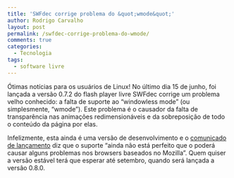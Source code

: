 ```yaml
---
title: 'SWFdec corrige problema do &quot;wmode&quot;'
author: Rodrigo Carvalho
layout: post
permalink: /swfdec-corrige-problema-do-wmode/
comments: true
categories:
  - Tecnologia
tags:
  - software livre
---
```

Ótimas notícias para os usuários de Linux! No último dia 15 de junho, foi lançada a versão 0.7.2 do flash player livre SWFdec corrige um problema velho conhecido: a falta de suporte ao &#8220;windowless mode&#8221; (ou simplesmente, &#8220;wmode&#8221;). Este problema é o causador da falta de transparência nas animações redimensionáveis e da sobreposição de todo o conteúdo da página por elas.

Infelizmente, esta ainda é uma versão de desenvolvimento e o <a href="http://lists.freedesktop.org/archives/swfdec/2008-June/001678.html" target="_blank">comunicado de lançamento</a> diz que o suporte &#8220;ainda não está perfeito que o poderá causar alguns problemas nos browsers baseados no Mozilla&#8221;. Quem quiser a versão estável terá que esperar até setembro, quando será lançada a versão 0.8.0.
